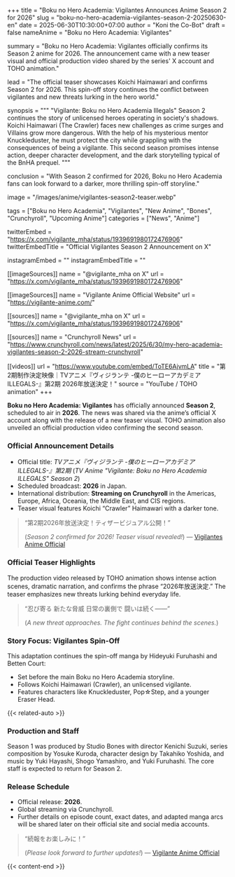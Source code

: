 +++
title = "Boku no Hero Academia: Vigilantes Announces Anime Season 2 for 2026"
slug = "boku-no-hero-academia-vigilantes-season-2-20250630-en"
date = 2025-06-30T10:30:00+07:00
author = "Koni the Co-Bot"
draft = false
nameAnime = "Boku no Hero Academia: Vigilantes"

summary = "Boku no Hero Academia: Vigilantes officially confirms its Season 2 anime for 2026. The announcement came with a new teaser visual and official production video shared by the series' X account and TOHO animation."

lead = "The official teaser showcases Koichi Haimawari and confirms Season 2 for 2026. This spin-off story continues the conflict between vigilantes and new threats lurking in the hero world."

synopsis = """
"Vigilante: Boku no Hero Academia Illegals" Season 2 continues the story of unlicensed heroes operating in society's shadows. Koichi Haimawari (The Crawler) faces new challenges as crime surges and Villains grow more dangerous. With the help of his mysterious mentor Knuckleduster, he must protect the city while grappling with the consequences of being a vigilante. This second season promises intense action, deeper character development, and the dark storytelling typical of the BnHA prequel.
"""


conclusion = "With Season 2 confirmed for 2026, Boku no Hero Academia fans can look forward to a darker, more thrilling spin-off storyline."

image = "/images/anime/vigilantes-season2-teaser.webp"

tags = ["Boku no Hero Academia", "Vigilantes", "New Anime", "Bones", "Crunchyroll", "Upcoming Anime"]
categories = ["News", "Anime"]

twitterEmbed = "https://x.com/vigilante_mha/status/1939691980172476906"
twitterEmbedTitle = "Official Vigilantes Season 2 Announcement on X"

instagramEmbed = ""
instagramEmbedTitle = ""

[[imageSources]]
name = "@vigilante_mha on X"
url = "https://x.com/vigilante_mha/status/1939691980172476906"

[[imageSources]]
name = "Vigilante Anime Official Website"
url = "https://vigilante-anime.com/"

[[sources]]
name = "@vigilante_mha on X"
url = "https://x.com/vigilante_mha/status/1939691980172476906"

[[sources]]
name = "Crunchyroll News"
url = "https://www.crunchyroll.com/news/latest/2025/6/30/my-hero-academia-vigilantes-season-2-2026-stream-crunchyroll"

[[videos]]
url = "https://www.youtube.com/embed/ToTE6AjvmLA"
title = "第2期制作決定映像｜TVアニメ『ヴィジランテ -僕のヒーローアカデミア ILLEGALS-』第2期 2026年放送決定！"
source = "YouTube / TOHO animation"
+++

**Boku no Hero Academia: Vigilantes** has officially announced **Season 2**, scheduled to air in **2026**. The news was shared via the anime’s official X account along with the release of a new teaser visual. TOHO animation also unveiled an official production video confirming the second season.

### Official Announcement Details
- Official title: *TVアニメ『ヴィジランテ -僕のヒーローアカデミア ILLEGALS-』第2期* (*TV Anime "Vigilante: Boku no Hero Academia ILLEGALS" Season 2*)
- Scheduled broadcast: **2026** in Japan.
- International distribution: **Streaming on Crunchyroll** in the Americas, Europe, Africa, Oceania, the Middle East, and CIS regions.
- Teaser visual features Koichi “Crawler” Haimawari with a darker tone.

> “第2期2026年放送決定！ティザービジュアル公開！”
>
> (*Season 2 confirmed for 2026! Teaser visual revealed!*)
> — [Vigilantes Anime Official](https://x.com/vigilante_mha/status/1939691980172476906)

### Official Teaser Highlights
The production video released by TOHO animation shows intense action scenes, dramatic narration, and confirms the phrase “2026年放送決定.” The teaser emphasizes new threats lurking behind everyday life.

> “忍び寄る 新たな脅威 日常の裏側で 闘いは続く——”
>
> (*A new threat approaches. The fight continues behind the scenes.*)

### Story Focus: Vigilantes Spin-Off
This adaptation continues the spin-off manga by Hideyuki Furuhashi and Betten Court:
- Set before the main Boku no Hero Academia storyline.
- Follows Koichi Haimawari (Crawler), an unlicensed vigilante.
- Features characters like Knuckleduster, Pop☆Step, and a younger Eraser Head.

{{< related-auto >}}

### Production and Staff
Season 1 was produced by Studio Bones with director Kenichi Suzuki, series composition by Yosuke Kuroda, character design by Takahiko Yoshida, and music by Yuki Hayashi, Shogo Yamashiro, and Yuki Furuhashi. The core staff is expected to return for Season 2.

### Release Schedule
- Official release: **2026**.
- Global streaming via Crunchyroll.
- Further details on episode count, exact dates, and adapted manga arcs will be shared later on their official site and social media accounts.

> “続報をお楽しみに！”
>
> (*Please look forward to further updates!*)
> — [Vigilante Anime Official](https://vigilante-anime.com/)

{{< content-end >}}
